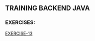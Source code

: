 ## TRAINING BACKEND JAVA
### EXERCISES:
[EXERCISE-13](https://github.com/realnautcloud/training-java-index/blob/main/README.md#exe-13)

